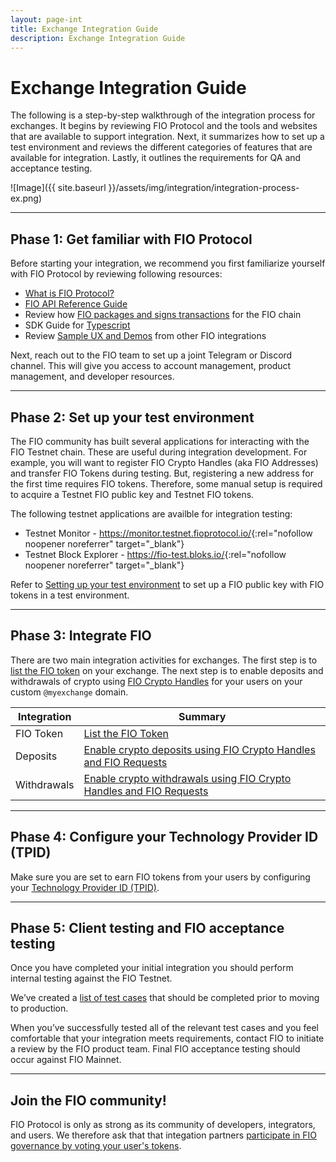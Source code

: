 ```yaml
---
layout: page-int
title: Exchange Integration Guide
description: Exchange Integration Guide
---
```

# Exchange Integration Guide

The following is a step-by-step walkthrough of the integration process for exchanges. It begins by reviewing FIO Protocol and the tools and websites that are available to support integration. Next, it summarizes how to set up a test environment and reviews the different categories of features that are available for integration. Lastly, it outlines the requirements for QA and acceptance testing.

![Image]({{ site.baseurl }}/assets/img/integration/integration-process-ex.png)

---
## Phase 1: Get familiar with FIO Protocol

Before starting your integration, we recommend you first familiarize yourself with FIO Protocol by reviewing following resources:

* [What is FIO Protocol?]({{site.baseurl}}/docs/fio-protocol/)
* [FIO API Reference Guide]({{site.baseurl}}/pages/api/fio-api)
* Review how [FIO packages and signs transactions]({{site.baseurl}}/docs/general-functions/transactions) for the FIO chain
* SDK Guide for [Typescript]({{site.baseurl}}/docs/sdk/typescript/)
* Review [Sample UX and Demos]({{site.baseurl}}/docs/integration-guide/sample-ux) from other FIO integrations

Next, reach out to the FIO team to set up a joint Telegram or Discord channel. This will give you access to account management, product management, and developer resources.

---
## Phase 2: Set up your test environment

The FIO community has built several applications for interacting with the FIO Testnet chain. These are useful during integration development. For example, you will want to register FIO Crypto Handles (aka FIO Addresses) and transfer FIO Tokens during testing. But, registering a new address for the first time requires FIO tokens. Therefore, some manual setup is required to acquire a Testnet FIO public key and Testnet FIO tokens.

The following testnet applications are availble for integration testing:
* Testnet Monitor - <https://monitor.testnet.fioprotocol.io/>{:rel="nofollow noopener noreferrer" target="_blank"}
* Testnet Block Explorer - <https://fio-test.bloks.io/>{:rel="nofollow noopener noreferrer" target="_blank"}

Refer to [Setting up your test environment]({{site.baseurl}}/docs/chain/testnet#setting-up-your-test-environment) to set up a FIO public key with FIO tokens in a test environment.

---
## Phase 3: Integrate FIO

There are two main integration activities for exchanges. The first step is to [list the FIO token]({{site.baseurl}}/docs/integration-guide/token-listing) on your exchange. The next step is to enable deposits and withdrawals of crypto using [FIO Crypto Handles]({{site.baseurl}}/docs/fio-protocol/fio-address) for your users on your custom `@myexchange` domain.

|Integration |Summary	|
|---|---|
|FIO Token |[List the FIO Token]({{site.baseurl}}/docs/integration-guide/token-listing) |
|Deposits |[Enable crypto deposits using FIO Crypto Handles and FIO Requests]({{site.baseurl}}/docs/integration-guide/handle-receive) |
|Withdrawals |[Enable crypto withdrawals using FIO Crypto Handles and FIO Requests]({{site.baseurl}}/docs/integration-guide/fio-request) |

---
## Phase 4: Configure your Technology Provider ID (TPID)

Make sure you are set to earn FIO tokens from your users by configuring your [Technology Provider ID (TPID)]({{site.baseurl}}/docs/general-functions/tpid).

---
## Phase 5: Client testing and FIO acceptance testing

Once you have completed your initial integration you should perform internal testing against the FIO Testnet. 

We’ve created a [list of test cases]({{site.baseurl}}/docs/integration-guide/integrator-checklist) that should be completed prior to moving to production.

When you’ve successfully tested all of the relevant test cases and you feel comfortable that your integration meets requirements, contact FIO to initiate a review by the FIO product team. Final FIO acceptance testing should occur against FIO Mainnet. 

---
## Join the FIO community!

FIO Protocol is only as strong as its community of developers, integrators, and users. We therefore ask that that integation partners [participate in FIO governance by voting your user's tokens]({{site.baseurl}}/docs/integration-guide/token-governance).


